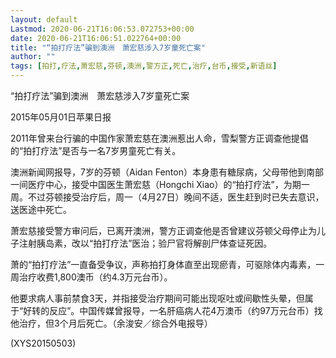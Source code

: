 ```yaml
---
layout: default
Lastmod: 2020-06-21T16:06:53.072753+00:00
date: 2020-06-21T16:06:51.022764+00:00
title: "“拍打疗法”骗到澳洲　萧宏慈涉入7岁童死亡案"
author: ""
tags: [拍打,疗法,萧宏慈,芬顿,澳洲,警方正,死亡,治疗,台币,接受,新语丝]
---
```


“拍打疗法”骗到澳洲　萧宏慈涉入7岁童死亡案

2015年05月01日苹果日报

2011年曾来台行骗的中国作家萧宏慈在澳洲惹出人命，雪梨警方正调查他提倡的“拍打疗法”是否与一名7岁男童死亡有关。

澳洲新闻网报导，7岁的芬顿（Aidan Fenton）本身患有糖尿病，父母带他到南部一间医疗中心，接受中国医生萧宏慈（Hongchi Xiao）的“拍打疗法”，为期一周。不过芬顿接受治疗后，周一（4月27日）晚间不适，医生赶到时已失去意识，送医途中死亡。

萧宏慈接受警方审问后，已离开澳洲，警方正调查他是否曾建议芬顿父母停止为儿子注射胰岛素，改以“拍打疗法”医治；验尸官将解剖尸体查证死因。

萧的“拍打疗法”一直备受争议，声称拍打身体直至出现瘀青，可驱除体内毒素，一周治疗收费1,800澳币（约4.3万元台币）。

他要求病人事前禁食3天，并指接受治疗期间可能出现呕吐或间歇性头晕，但属于“好转的反应”。中国传媒曾报导，一名肝癌病人花4万澳币（约97万元台币）找他治疗，但3个月后死亡。（余浚安／综合外电报导）

(XYS20150503)

